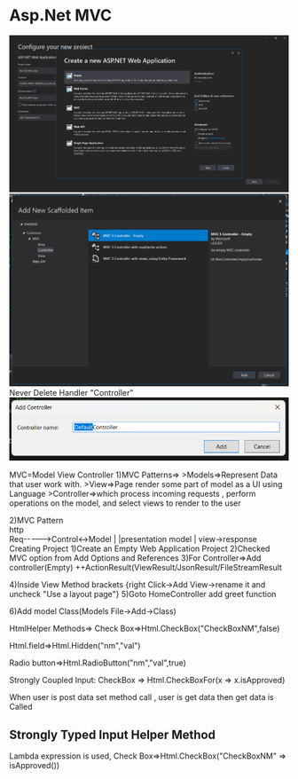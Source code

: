 # Asp.Net MVC
<img src = "https://github.com/OnkarMalawade/MCA-SEM-II-AWT/blob/main/Practical_No_6/Screenshot%202024-05-14%20121314.png" alt = "MVC Select"/>
<img src = "https://github.com/OnkarMalawade/MCA-SEM-II-AWT/blob/main/Practical_No_6/Screenshot%202024-05-14%20122341.png" alt = "MVC Select Controller"/>
Never Delete Handler "Controller"

<img src="https://github.com/OnkarMalawade/MCA-SEM-II-AWT/blob/main/Practical_No_6/Screenshot%202024-05-14%20122351.png" alt="Selection MVC">

<p>
MVC=Model View Controller
1)MVC Patterns=>
>Models=>Represent Data that user work with.
>View=>Page render some part of model as a UI using Language
>Controller=>which process incoming requests , perform operations on the model, and select views to render to the user

2)MVC Pattern   
    http	
Req----->Control<->Model
	    |
	    |presentation model
	    |
	    view->response
Creating Project
1)Create an Empty Web Application Project
2)Checked MVC option from Add Options and References
3)For Controller=>Add controller(Empty) ++ActionResult(ViewResult/JsonResult/FileStreamResult

4)Inside View Method brackets {right Click->Add View->rename it and uncheck "Use a layout page"}
5)Goto HomeController add greet function

6)Add model Class(Models File->Add->Class)

HtmlHelper Methods=>
Check Box=>Html.CheckBox("CheckBoxNM",false)

Html.field=>Html.Hidden("nm","val")

Radio button=>Html.RadioButton("nm","val",true)

Strongly Coupled Input: 
CheckBox => Html.CheckBoxFor(x => x.isApproved)

When user is post data set method call , user is get data then get data is Called


</p>

## Strongly Typed Input Helper Method
<p>
Lambda expression is used,
  Check Box=>Html.CheckBox("CheckBoxNM" => isApproved())
</p>
